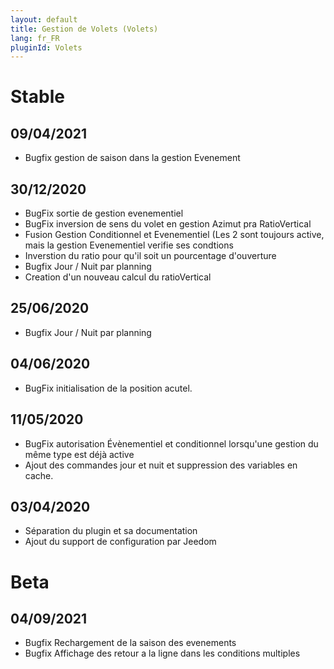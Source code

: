 ```yaml
---
layout: default
title: Gestion de Volets (Volets)
lang: fr_FR
pluginId: Volets
---
```


# Stable
## 09/04/2021
* Bugfix gestion de saison dans la gestion Evenement

## 30/12/2020
* BugFix sortie de gestion evenementiel 
* BugFix inversion de sens du volet en gestion Azimut pra RatioVertical
* Fusion Gestion Conditionnel et Evenementiel (Les 2 sont toujours active, mais la gestion Evenementiel verifie ses condtions 
* Inverstion du ratio pour qu'il soit un pourcentage d'ouverture
* Bugfix Jour / Nuit par planning
* Creation d'un nouveau calcul du ratioVertical

## 25/06/2020
* Bugfix Jour / Nuit par planning

## 04/06/2020
* BugFix initialisation de la position acutel.

## 11/05/2020
* BugFix autorisation Évènementiel et conditionnel lorsqu'une gestion du même type est déjà active
* Ajout des commandes jour et nuit et suppression des variables en cache.

## 03/04/2020
* Séparation du plugin et sa documentation
* Ajout du support de configuration par Jeedom

# Beta
## 04/09/2021
* Bugfix Rechargement de la saison des evenements
* Bugfix Affichage des retour a la ligne dans les conditions multiples
